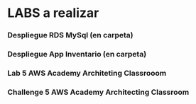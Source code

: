 # LABS a realizar
### Despliegue RDS MySql (en carpeta)
### Despliegue App Inventario (en carpeta)
### Lab 5 AWS Academy Architeting Classrooom
### Challenge 5 AWS Academy Architecting Classroom
